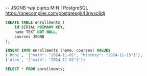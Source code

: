 -- JSONB במקום קשר M:N | PostgreSQL
https://onecompiler.com/postgresql/43rwxc8dj

```sql
CREATE TABLE enrollments (
    id SERIAL PRIMARY KEY,
    name TEXT NOT NULL,
    courses JSONB
);

INSERT INTO enrollments (name, courses) VALUES
('Roni', '{"math": "2024-11-01", "history": "2024-11-15"}'),
('Alon', '{"math": "2024-11-01"}');
```

```sql
SELECT * FROM enrollments;
```

